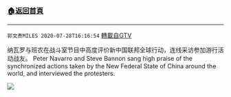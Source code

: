 ﻿###  [:house:返回首頁](https://github.com/ourhimalayas/txt)
---

`郭文贵MILES 2020-07-28T16:16:54` [轉載自GTV](https://gtv.org/web/#/UserInfo/5e596957357cc612d35a8044)

纳瓦罗与班农在战斗室节目中高度评价新中国联邦全球行动，连线采访参加游行活动战友。
Peter Navarro and Steve Bannon sang high praise of the synchronized actions taken by the New Federal State of China around the world, and interviewed the protesters.

[![](https://filegroup.gtv.org/cdn-cgi/image/width=600/https://filegroup.gtv.org/group2/default/20200728/16/16/1/a57e64b5eadfca446394612b71be8c1d)](https://filegroup.gtv.org/group2/default/20200728/16/16/1/1f69e6355fbfe143d1191db0c9b5ba0a.mp4)